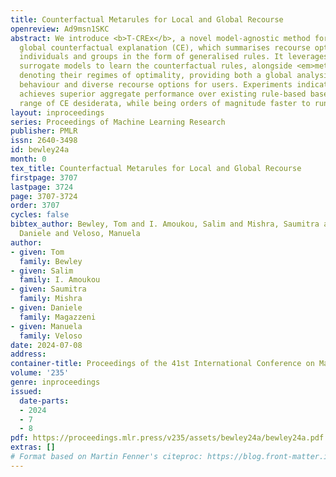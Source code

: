 ```yaml
---
title: Counterfactual Metarules for Local and Global Recourse
openreview: Ad9msn1SKC
abstract: We introduce <b>T-CREx</b>, a novel model-agnostic method for local and
  global counterfactual explanation (CE), which summarises recourse options for both
  individuals and groups in the form of generalised rules. It leverages tree-based
  surrogate models to learn the counterfactual rules, alongside <em>metarules</em>
  denoting their regimes of optimality, providing both a global analysis of model
  behaviour and diverse recourse options for users. Experiments indicate that <b>T-CREx</b>
  achieves superior aggregate performance over existing rule-based baselines on a
  range of CE desiderata, while being orders of magnitude faster to run.
layout: inproceedings
series: Proceedings of Machine Learning Research
publisher: PMLR
issn: 2640-3498
id: bewley24a
month: 0
tex_title: Counterfactual Metarules for Local and Global Recourse
firstpage: 3707
lastpage: 3724
page: 3707-3724
order: 3707
cycles: false
bibtex_author: Bewley, Tom and I. Amoukou, Salim and Mishra, Saumitra and Magazzeni,
  Daniele and Veloso, Manuela
author:
- given: Tom
  family: Bewley
- given: Salim
  family: I. Amoukou
- given: Saumitra
  family: Mishra
- given: Daniele
  family: Magazzeni
- given: Manuela
  family: Veloso
date: 2024-07-08
address:
container-title: Proceedings of the 41st International Conference on Machine Learning
volume: '235'
genre: inproceedings
issued:
  date-parts:
  - 2024
  - 7
  - 8
pdf: https://proceedings.mlr.press/v235/assets/bewley24a/bewley24a.pdf
extras: []
# Format based on Martin Fenner's citeproc: https://blog.front-matter.io/posts/citeproc-yaml-for-bibliographies/
---
```

